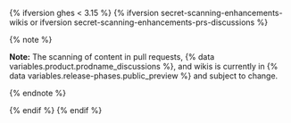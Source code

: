 {% ifversion ghes < 3.15 %}
{% ifversion secret-scanning-enhancements-wikis or ifversion secret-scanning-enhancements-prs-discussions %}

{% note %}

**Note:** The scanning of content in pull requests, {% data variables.product.prodname_discussions %}, and wikis is currently in {% data variables.release-phases.public_preview %} and subject to change.

{% endnote %}

{% endif %}
{% endif %}
